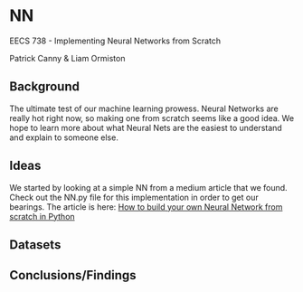 # NN
EECS 738 - Implementing Neural Networks from Scratch

Patrick Canny & Liam Ormiston

## Background
The ultimate test of our machine learning prowess. Neural Networks are really hot right now, so making one from scratch seems like a good idea. We hope to learn more about what Neural Nets are the easiest to understand and explain to someone else.

## Ideas
We started by looking at a simple NN from a medium article that we found. Check out the NN.py file for this implementation in order to get our bearings. The article is here: [How to build your own Neural Network from scratch in Python](https://towardsdatascience.com/how-to-build-your-own-neural-network-from-scratch-in-python-68998a08e4f6)

## Datasets

## Conclusions/Findings

